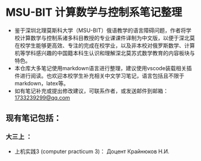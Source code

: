 # MSU-BIT 计算数学与控制系笔记整理
* 鉴于深圳北理莫斯科大学（MSU-BIT）俄语教学的语言障碍问题，作者将学校计算数学与控制系诸多科目教授的专业课课件译制为中文版，以便于深北莫在校学生能够更高效、专注的完成在校学业，以及非本校对俄罗斯数学、计算机等学科感兴趣的中国籍本科生认识和理解深北莫苏式数学教育的内容板块与特色。
* 本仓库大多笔记使用markdown语言进行整理，建议使用vscode装载相关插件进行阅读。也欢迎本校学生补充相关中文学习笔记，语言包括且不限于markdown，latex等。
* 如有笔记补充或提出修改建议，可联系作者，或发送邮件到邮箱：1733239299@qq.com
## 现有笔记包括：
### 大三上 ：
* 上机实践3 (computer practicum 3)： Доцент Крайнюков Н.И.
